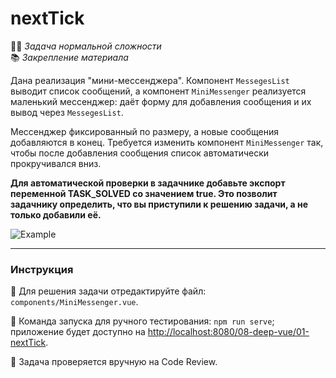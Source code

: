 # nextTick

👷🏻 _Задача нормальной сложности_<br />
📚 _Закрепление материала_

<!--start_statement-->
Дана реализация "мини-мессенджера". Компонент `MessegesList` выводит список сообщений, а компонент `MiniMessenger` реализуется маленький мессенджер: даёт форму для добавления сообщения и их вывод через `MessegesList`.

Мессенджер фиксированный по размеру, а новые сообщения добавляются в конец. Требуется изменить компонент `MiniMessenger` так, чтобы после добавления сообщения список автоматически прокручивался вниз.

**Для автоматической проверки в задачнике добавьте экспорт переменной TASK_SOLVED со значением true. Это позволит задачнику определить, что вы приступили к решению задачи, а не только добавили её.**  

<img src="https://i.imgur.com/eZ8ObrU.gif" alt="Example" />
<!--end_statement-->

---

### Инструкция

📝 Для решения задачи отредактируйте файл: `components/MiniMessenger.vue`.

🚀 Команда запуска для ручного тестирования: `npm run serve`;<br>
приложение будет доступно на [http://localhost:8080/08-deep-vue/01-nextTick](http://localhost:8080/08-deep-vue/01-nextTick).

💬 Задача проверяется вручную на Code Review.
